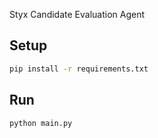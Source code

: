 Styx Candidate Evaluation Agent

## Setup

```bash
pip install -r requirements.txt
```

## Run

```bash
python main.py
```